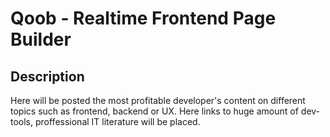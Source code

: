 Qoob - Realtime Frontend Page Builder
====================================

Description
-----------

Here will be posted the most profitable developer's content on different topics such as frontend, backend or UX. Here links to huge amount of dev-tools, proffessional IT literature will be placed.
